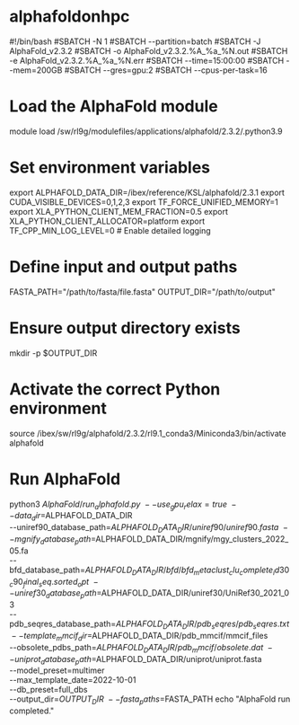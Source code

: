 # alphafoldonhpc
#!/bin/bash
#SBATCH -N 1
#SBATCH --partition=batch
#SBATCH -J AlphaFold_v2.3.2
#SBATCH -o AlphaFold_v2.3.2.%A_%a_%N.out
#SBATCH -e AlphaFold_v2.3.2.%A_%a_%N.err
#SBATCH --time=15:00:00
#SBATCH --mem=200GB
#SBATCH --gres=gpu:2
#SBATCH --cpus-per-task=16

# Load the AlphaFold module
module load /sw/rl9g/modulefiles/applications/alphafold/2.3.2/.python3.9

# Set environment variables
export ALPHAFOLD_DATA_DIR=/ibex/reference/KSL/alphafold/2.3.1
export CUDA_VISIBLE_DEVICES=0,1,2,3
export TF_FORCE_UNIFIED_MEMORY=1
export XLA_PYTHON_CLIENT_MEM_FRACTION=0.5
export XLA_PYTHON_CLIENT_ALLOCATOR=platform
export TF_CPP_MIN_LOG_LEVEL=0 # Enable detailed logging

# Define input and output paths
FASTA_PATH="/path/to/fasta/file.fasta"
OUTPUT_DIR="/path/to/output"

# Ensure output directory exists
mkdir -p $OUTPUT_DIR

# Activate the correct Python environment
source /ibex/sw/rl9g/alphafold/2.3.2/rl9.1_conda3/Miniconda3/bin/activate alphafold

# Run AlphaFold
python3 $AlphaFold/run_alphafold.py \
 --use_gpu_relax=true \
 --data_dir=$ALPHAFOLD_DATA_DIR \
 --uniref90_database_path=$ALPHAFOLD_DATA_DIR/uniref90/uniref90.fasta \
 --mgnify_database_path=$ALPHAFOLD_DATA_DIR/mgnify/mgy_clusters_2022_05.fa \
 --bfd_database_path=$ALPHAFOLD_DATA_DIR/bfd/bfd_metaclust_clu_complete_id30_c90_final_seq.sorted_opt \
 --uniref30_database_path=$ALPHAFOLD_DATA_DIR/uniref30/UniRef30_2021_03 \
 --pdb_seqres_database_path=$ALPHAFOLD_DATA_DIR/pdb_seqres/pdb_seqres.txt \
 --template_mmcif_dir=$ALPHAFOLD_DATA_DIR/pdb_mmcif/mmcif_files \
 --obsolete_pdbs_path=$ALPHAFOLD_DATA_DIR/pdb_mmcif/obsolete.dat \
 --uniprot_database_path=$ALPHAFOLD_DATA_DIR/uniprot/uniprot.fasta \
 --model_preset=multimer \
 --max_template_date=2022-10-01 \
 --db_preset=full_dbs \
 --output_dir=$OUTPUT_DIR \
 --fasta_paths=$FASTA_PATH
echo "AlphaFold run completed."

